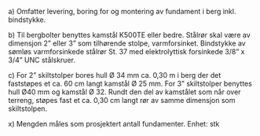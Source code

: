a) Omfatter levering, boring for og montering av fundament i berg inkl. bindstykke.

b) Til bergbolter benyttes kamstål K500TE eller bedre.  Stålrør skal være av dimensjon 2” eller 3” som tilhørende stolpe, varmforsinket. Bindstykke av sømløs varmforsinkede stålrør St. 37 med elektrolyttisk forsinkede 3/8” x 3/4” UNC stålskruer.

c) For 2” skiltstolper bores hull Ø 34 mm ca. 0,30 m i berg der det faststøpes et ca. 60 cm langt kamstål Ø 25 mm.  For 3” skiltstolper benyttes hull Ø40 mm og kamstål Ø 32. Rundt den del av kamstålet som når over terreng, støpes fast et ca. 0,30 cm langt rør av samme dimensjon som skiltstolpen.

x) Mengden måles som prosjektert antall fundamenter. Enhet: stk

